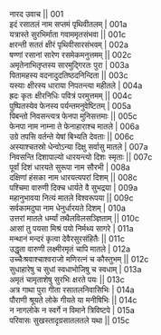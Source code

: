 नारद उवाच ||	001    
इदं रसातलं नाम सप्तमं पृथिवीतलम् |	001a  
यत्रास्ते सुरभिर्माता गवाममृतसंभवा ||	001c  
क्षरन्ती सततं क्षीरं पृथिवीसारसंभवम् |	002a  
षण्णां रसानां सारेण रसमेकमनुत्तमम् ||	002c  
अमृतेनाभितृप्तस्य सारमुद्गिरतः पुरा |	003a  
पितामहस्य वदनादुदतिष्ठदनिन्दिता ||	003c  
यस्याः क्षीरस्य धाराया निपतन्त्या महीतले |	004a  
ह्रदः कृतः क्षीरनिधिः पवित्रं परमुत्तमम् ||	004c  
पुष्पितस्येव फेनस्य पर्यन्तमनुवेष्टितम् |	005a  
पिबन्तो निवसन्त्यत्र फेनपा मुनिसत्तमाः ||	005c  
फेनपा नाम नाम्ना ते फेनाहाराश्च मातले |	006a  
उग्रे तपसि वर्तन्ते येषां बिभ्यति देवताः ||	006c  
अस्याश्चतस्रो धेन्वोऽन्या दिक्षु सर्वासु मातले |	007a  
निवसन्ति दिशापाल्यो धारयन्त्यो दिशः स्मृताः ||	007c  
पूर्वां दिशं धारयते सुरूपा नाम सौरभी |	008a  
दक्षिणां हंसका नाम धारयत्यपरां दिशम् ||	008c  
पश्चिमा वारुणी दिक्च धार्यते वै सुभद्रया |	009a  
महानुभावया नित्यं मातले विश्वरूपया ||	009c  
सर्वकामदुघा नाम धेनुर्धारयते दिशम् |	010a  
उत्तरां मातले धर्म्यां तथैलविलसञ्ज्ञिताम् ||	010c  
आसां तु पयसा मिश्रं पयो निर्मथ्य सागरे |	011a  
मन्थानं मन्दरं कृत्वा देवैरसुरसंहितैः ||	011c  
उद्धृता वारुणी लक्ष्मीरमृतं चापि मातले |	012a  
उच्चैःश्रवाश्चाश्वराजो मणिरत्नं च कौस्तुभम् ||	012c  
सुधाहारेषु च सुधां स्वधाभोजिषु च स्वधाम् |	013a  
अमृतं चामृताशेषु सुरभिः क्षरते पयः ||	013c  
अत्र गाथा पुरा गीता रसातलनिवासिभिः |	014a  
पौराणी श्रूयते लोके गीयते या मनीषिभिः ||	014c  
न नागलोके न स्वर्गे न विमाने त्रिविष्टपे |	015a  
परिवासः सुखस्तादृग्रसातलतले यथा ||	015c  

